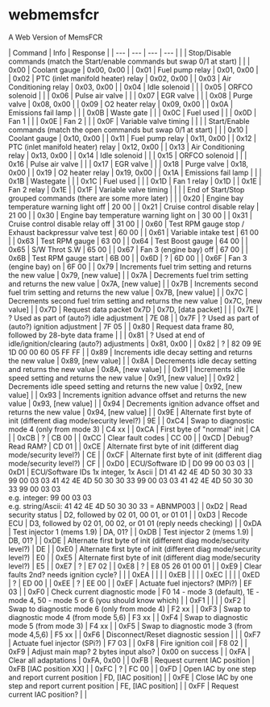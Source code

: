 # webmemsfcr
A Web Version of MemsFCR

| Command | Info | Response |
| --- | --- | --- | --- |
|     | Stop/Disable commands (match the Start/enable commands but swap 0/1 at start) |     |
| 0x00 | Coolant gauge | 0x00, 0x00 |
| 0x01 | Fuel pump relay | 0x01, 0x00 |
| 0x02 | PTC (inlet manifold heater) relay | 0x02, 0x00 |
| 0x03 | Air Conditioning relay | 0x03, 0x00 |
| 0x04 | Idle solenoid |     |
| 0x05 | ORFCO solenoid |     |
| 0x06 | Pulse air valve |     |
| 0x07 | EGR valve |     |
| 0x08 | Purge valve | 0x08, 0x00 |
| 0x09 | O2 heater relay | 0x09, 0x00 |
| 0x0A | Emissions fail lamp |     |
| 0x0B | Waste gate |     |
| 0x0C | Fuel used |     |
| 0x0D | Fan 1 |     |
| 0x0E | Fan 2 |     |
| 0x0F | Variable valve timing |     |
|     | Start/Enable commands (match the open commands but swap 0/1 at start) |     |
| 0x10 | Coolant gauge | 0x10, 0x00 |
| 0x11 | Fuel pump relay | 0x11, 0x00 |
| 0x12 | PTC (inlet manifold heater) relay | 0x12, 0x00 |
| 0x13 | Air Conditioning relay | 0x13, 0x00 |
| 0x14 | Idle solenoid |     |
| 0x15 | ORFCO solenoid |     |
| 0x16 | Pulse air valve |     |
| 0x17 | EGR valve |     |
| 0x18 | Purge valve | 0x18, 0x00 |
| 0x19 | O2 heater relay | 0x19, 0x00 |
| 0x1A | Emissions fail lamp |     |
| 0x1B | Wastegate |     |
| 0x1C | Fuel used |     |
| 0x1D | Fan 1 relay | 0x1D |
| 0x1E | Fan 2 relay | 0x1E |
| 0x1F | Variable valve timing |     |
|     | End of Start/Stop grouped commands (there are some more later) |     |
| 0x20 | Engine bay temperature warning light off | 20 00 |
| 0x21 | Cruise control disable relay | 21 00 |
| 0x30 | Engine bay temperature warning light on | 30 00 |
| 0x31 | Cruise control disable relay off | 31 00 |
| 0x60 | Test RPM gauge stop / Exhaust backpressur valve test | 60 00 |
| 0x61 | Variable intake test | 61 00 |
| 0x63 | Test RPM gauge | 63 00 |
| 0x64 | Test Boost gauge | 64 00 |
| 0x65 | S/W Throt S.W | 65 00 |
| 0x67 | Fan 3 (engine bay) off | 67 00 |
| 0x6B | Test RPM gauge start | 6B 00 |
| 0x6D | ?   | 6D 00 |
| 0x6F | Fan 3 (engine bay) on | 6F 00 |
| 0x79 | Increments fuel trim setting and returns the new value | 0x79, \[new value\] |
| 0x7A | Decrements fuel trim setting and returns the new value | 0x7A, \[new value\] |
| 0x7B | Increments second fuel trim setting and returns the new value | 0x7B, \[new value\] |
| 0x7C | Decrements second fuel trim setting and returns the new value | 0x7C, \[new value\] |
| 0x7D | Request data packet 0x7D | 0x7D, \[data packet\] |     |
| 0x7E | ? Used as part of (auto?) idle adjustment | 7E 08 |
| 0x7F | ? Used as part of (auto?) ignition adjustment | 7F 05 |
| 0x80 | Request data frame 80, followed by 28-byte data frame |     |
| 0x81 | ? Used at end of idle/ignition/clearing (auto?) adjustments | 0x81, 0x00 |
| 0x82 | ?   | 82 09 9E 1D 00 00 60 05 FF FF |
| 0x89 | Increments idle decay setting and returns the new value | 0x89, \[new value\] |
| 0x8A | Decrements idle decay setting and returns the new value | 0x8A, \[new value\] |
| 0x91 | Increments idle speed setting and returns the new value | 0x91, \[new value\] |
| 0x92 | Decrements idle speed setting and returns the new value | 0x92, \[new value\] |
| 0x93 | Increments ignition advance offset and returns the new value | 0x93, \[new value\] |
| 0x94 | Decrements ignition advance offset and returns the new value | 0x94, \[new value\] |
| 0x9E | Alternate first byte of init (different diag mode/security level?) | 9E  |
| 0xC4 | Swap to diagnostic mode 4 (only from mode 3) | C4 xx |
| 0xCA | First byte of "normal" init | CA  |
| 0xCB | ?   | CB 00 |
| 0xCC | Clear fault codes | CC 00 |
| 0xCD | Debug? Read RAM? | CD 01 |
| 0xCE | Alternate first byte of init (different diag mode/security level?) | CE  |
| 0xCF | Alternate first byte of init (different diag mode/security level?) | CF  |
| 0xD0 | ECU/Software ID | D0 99 00 03 03 |
| 0xD1 | ECU/Software IDs 1x integer, 1x Ascii | D1 41 42 4E 4D 50 30 30 33 99 00 03 03 41 42 4E 4D 50 30 30 33 99 00 03 03 41 42 4E 4D 50 30 30 33 99 00 03 03  <br>e.g. integer: 99 00 03 03  <br>e.g. string/Ascii: 41 42 4E 4D 50 30 30 33 = ABNMP003 |
| 0xD2 | Read security status | D2, followed by 02 01, 00 01, or 01 01 |
| 0xD3 | Recode ECU | D3, followed by 02 01, 00 02, or 01 01 (reply needs checking) |
| 0xDA | Test injector 1 (mems 1.9) | DA, 01? |
| 0xDB | Test injector 2 (mems 1.9) | DB, 01? |
| 0xDE | Alternate first byte of init (different diag mode/security level?) | DE  |
| 0xE0 | Alternate first byte of init (different diag mode/security level?) | E0  |
| 0xE5 | Alternate first byte of init (different diag mode/security level?) | E5  |
| 0xE7 | ?   | E7 02 |
| 0xE8 | ?   | E8 05 26 01 00 01 |
| 0xE9 | Clear faults 2nd? needs ignition cycle? |     |
| 0xEA |     |     |
| 0xEB |     |     |
| 0xEC |     |     |
| 0xED | ?   | ED 00 |
| 0xEE | ?   | EE 00 |
| 0xEF | Actuate fuel injectors? (MPi?) | EF 03 |
| 0xF0 | Check current diagnostic mode | F0 14 - mode 3 (default), 1E - mode 4, 50 - mode 5 or 6 (you should know which) |
| 0xF1 |     |     |
| 0xF2 | Swap to diagnostic mode 6 (only from mode 4) | F2 xx |
| 0xF3 | Swap to diagnostic mode 4 (from mode 5,6) | F3 xx |
| 0xF4 | Swap to diagnostic mode 5 (from mode 3) | F4 xx |
| 0xF5 | Swap to diagnostic mode 3 (from mode 4,5,6) | F5 xx |
| 0xF6 | Disconnect/Reset diagnostic session |     |
| 0xF7 | Actuate fuel injector (SPi?) | F7 03 |
| 0xF8 | Fire ignition coil | F8 02 |
| 0xF9 | Adjust main map? 2 bytes input also? | 0x00 on success |
| 0xFA | Clear all adaptations | 0xFA, 0x00 |
| 0xFB | Request current IAC position | 0xFB \[IAC position XX\] |
| 0xFC | ?   | FC 00 |
| 0xFD | Open IAC by one step and report current position | FD, \[IAC position\] |
| 0xFE | Close IAC by one step and report current position | FE, \[IAC position\] |
| 0xFF | Request current IAC position? |     |
